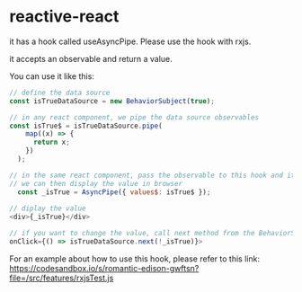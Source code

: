 # reactive-react

it has a hook called useAsyncPipe. Please use the hook with rxjs.

it accepts an observable and return a value.

You can use it like this:

```javascript
// define the data source
const isTrueDataSource = new BehaviorSubject(true);

// in any react component, we pipe the data source observables
const isTrue$ = isTrueDataSource.pipe(
    map((x) => {
      return x;
    })
  );

// in the same react component, pass the observable to this hook and it reuturn the value
// we can then display the value in browser
  const _isTrue = AsyncPipe({ values$: isTrue$ });
  
// diplay the value
<div>{_isTrue}</div>

// if you want to change the value, call next method from the BehaviorSubject
onClick={() => isTrueDataSource.next(!_isTrue)}>
```
For an example about how to use this hook, please refer to this link:
https://codesandbox.io/s/romantic-edison-gwftsn?file=/src/features/rxjsTest.js
